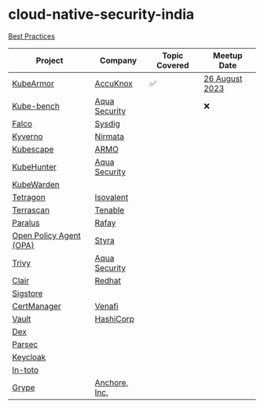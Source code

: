# cloud-native-security-india

[Best Practices](https://github.com/cncf/communitygroups/blob/main/best_practices.md)

Project | Company | Topic Covered | Meetup Date
---|---|---|---
[KubeArmor](https://github.com/kubearmor/KubeArmor) | [AccuKnox](https://github.com/accuknox) | ✅ | [26 August 2023](https://community.cncf.io/events/details/cncf-cloud-native-security-india-presents-kubernetes-security-meetup/)
[Kube-bench](https://github.com/aquasecurity/kube-bench) | [Aqua Security](https://www.aquasec.com/) | | ❌
[Falco](https://github.com/falcosecurity/falco) | [Sysdig](https://sysdig.com/) | |
[Kyverno](https://github.com/kyverno/kyverno) | [Nirmata](https://nirmata.com/) | |
[Kubescape](https://github.com/kubescape/kubescape) | [ARMO](https://www.armosec.io) | |
[KubeHunter](https://github.com/aquasecurity/kube-hunter) | [Aqua Security](https://www.aquasec.com/) | |
[KubeWarden](https://github.com/kubewarden) | | |
[Tetragon](https://github.com/cilium/tetragon) | [Isovalent](https://isovalent.com/) | |
[Terrascan](https://github.com/tenable/terrascan) | [Tenable](https://www.tenable.com/) | |
[Paralus](https://github.com/paralus/paralus) | [Rafay](https://rafay.co/) | |
[Open Policy Agent (OPA)](https://www.openpolicyagent.org/) | [Styra](https://www.styra.com/) | |
[Trivy](https://github.com/aquasecurity/trivy) | [Aqua Security](https://www.aquasec.com/) | |
[Clair](https://github.com/quay/clair) | [Redhat](https://quay.io/) | |
[Sigstore](https://github.com/sigstore) |  | |
[CertManager](https://github.com/cert-manager/cert-manager) | [Venafi](https://venafi.com/) | |
[Vault](https://github.com/hashicorp/vault) | [HashiCorp](https://www.hashicorp.com/) | |
[Dex](https://github.com/dexidp/dex) | | |
[Parsec](https://github.com/parallaxsecond/parsec) | | |
[Keycloak](https://github.com/keycloak/keycloak) | | |
[In-toto](https://github.com/in-toto/in-toto) | | |
[Grype](https://github.com/anchore/grype) | [Anchore, Inc.](https://anchore.com/) | |

